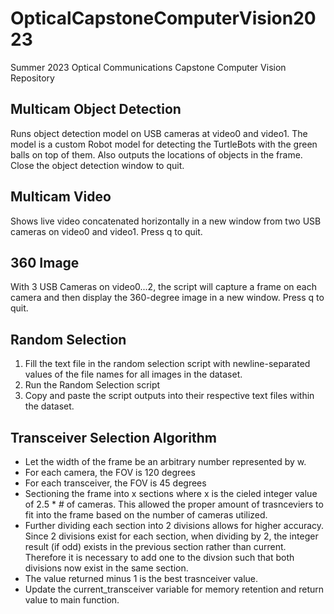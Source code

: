 # OpticalCapstoneComputerVision2023
Summer 2023 Optical Communications Capstone Computer Vision Repository

## Multicam Object Detection
Runs object detection model on USB cameras at video0 and video1. The model is a custom Robot model for detecting the TurtleBots with the green balls on top of them. 
Also outputs the locations of objects in the frame.
Close the object detection window to quit.

## Multicam Video
Shows live video concatenated horizontally in a new window from two USB cameras on video0 and video1.
Press q to quit.

## 360 Image
With 3 USB Cameras on video0...2, the script will capture a frame on each camera and then display the 360-degree image in a new window. 
Press q to quit.

## Random Selection
1. Fill the text file in the random selection script with newline-separated values of the file names for all images in the dataset.
2. Run the Random Selection script
3. Copy and paste the script outputs into their respective text files within the dataset.

## Transceiver Selection Algorithm
- Let the width of the frame be an arbitrary number represented by w.
- For each camera, the FOV is 120 degrees
- For each transceiver, the FOV is 45 degrees
- Sectioning the frame into x sections where x is the cieled integer value of 2.5 * # of cameras. This allowed the proper amount of trasnceviers to fit into the frame based on the number of cameras utilized.
- Further dividing each section into 2 divisions allows for higher accuracy. Since 2 divisions exist for each section, when dividing by 2, the integer result (if odd) exists in the previous section rather than current. Therefore it is necessary to add one to the divsion such that both divisions now exist in the same section.
- The value returned minus 1 is the best trasnceiver value.
- Update the current_transceiver variable for memory retention and return value to main function. 
